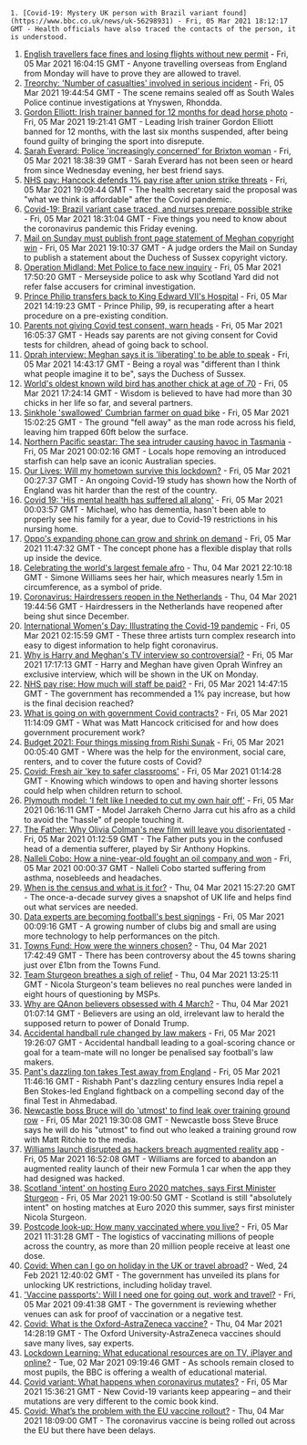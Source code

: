 
    1. [Covid-19: Mystery UK person with Brazil variant found](https://www.bbc.co.uk/news/uk-56298931) - Fri, 05 Mar 2021 18:12:17 GMT - Health officials have also traced the contacts of the person, it is understood.
1. [English travellers face fines and losing flights without new permit](https://www.bbc.co.uk/news/business-56295486) - Fri, 05 Mar 2021 16:04:15 GMT - Anyone travelling overseas from England from Monday will have to prove they are allowed to travel.
1. [Treorchy: 'Number of casualties' involved in serious incident](https://www.bbc.co.uk/news/uk-wales-56293384) - Fri, 05 Mar 2021 19:44:54 GMT - The scene remains sealed off as South Wales Police continue investigations at Ynyswen, Rhondda.
1. [Gordon Elliott: Irish trainer banned for 12 months for dead horse photo](https://www.bbc.co.uk/sport/horse-racing/56290362) - Fri, 05 Mar 2021 19:21:41 GMT - Leading Irish trainer Gordon Elliott banned for 12 months, with the last six months suspended, after being found guilty of bringing the sport into disrepute.
1. [Sarah Everard: Police 'increasingly concerned' for Brixton woman](https://www.bbc.co.uk/news/uk-england-london-56281473) - Fri, 05 Mar 2021 18:38:39 GMT - Sarah Everard has not been seen or heard from since Wednesday evening, her best friend says.
1. [NHS pay: Hancock defends 1% pay rise after union strike threats](https://www.bbc.co.uk/news/uk-politics-56299663) - Fri, 05 Mar 2021 19:09:44 GMT - The health secretary said the proposal was "what we think is affordable" after the Covid pandemic.
1. [Covid-19: Brazil variant case traced, and nurses prepare possible strike](https://www.bbc.co.uk/news/uk-56292436) - Fri, 05 Mar 2021 18:31:04 GMT - Five things you need to know about the coronavirus pandemic this Friday evening.
1. [Mail on Sunday must publish front page statement of Meghan copyright win](https://www.bbc.co.uk/news/uk-56296835) - Fri, 05 Mar 2021 19:10:37 GMT - A judge orders the Mail on Sunday to publish a statement about the Duchess of Sussex copyright victory.
1. [Operation Midland: Met Police to face new inquiry](https://www.bbc.co.uk/news/uk-56294550) - Fri, 05 Mar 2021 17:50:20 GMT - Merseyside police to ask why Scotland Yard did not refer false accusers for criminal investigation.
1. [Prince Philip transfers back to King Edward VII's Hospital](https://www.bbc.co.uk/news/uk-56293518) - Fri, 05 Mar 2021 14:19:23 GMT - Prince Philip, 99, is recuperating after a heart procedure on a pre-existing condition.
1. [Parents not giving Covid test consent, warn heads](https://www.bbc.co.uk/news/education-56297590) - Fri, 05 Mar 2021 16:05:37 GMT - Heads say parents are not giving consent for Covid tests for children, ahead of going back to school.
1. [Oprah interview: Meghan says it is 'liberating' to be able to speak](https://www.bbc.co.uk/news/uk-56293793) - Fri, 05 Mar 2021 14:43:17 GMT - Being a royal was "different than I think what people imagine it to be", says the Duchess of Sussex.
1. [World's oldest known wild bird has another chick at age of 70](https://www.bbc.co.uk/news/world-us-canada-56281983) - Fri, 05 Mar 2021 17:24:14 GMT - Wisdom is believed to have had more than 30 chicks in her life so far, and several partners.
1. [Sinkhole 'swallowed' Cumbrian farmer on quad bike](https://www.bbc.co.uk/news/uk-england-cumbria-56290236) - Fri, 05 Mar 2021 15:02:25 GMT - The ground "fell away" as the man rode across his field, leaving him trapped 60ft below the surface.
1. [Northern Pacific seastar: The sea intruder causing havoc in Tasmania](https://www.bbc.co.uk/news/world-australia-56276521) - Fri, 05 Mar 2021 00:02:16 GMT - Locals hope removing an introduced starfish can help save an iconic Australian species.
1. [Our Lives: Will my hometown survive this lockdown?](https://www.bbc.co.uk/news/uk-56132394) - Fri, 05 Mar 2021 00:27:37 GMT - An ongoing Covid-19 study has shown how the North of England was hit harder than the rest of the country.
1. [Covid 19: 'His mental health has suffered all along'](https://www.bbc.co.uk/news/uk-56255825) - Fri, 05 Mar 2021 00:03:57 GMT - Michael, who has dementia, hasn't been able to properly see his family for a year, due to Covid-19 restrictions in his nursing home.
1. [Oppo's expanding phone can grow and shrink on demand](https://www.bbc.co.uk/news/technology-56294489) - Fri, 05 Mar 2021 11:47:32 GMT - The concept phone has a flexible display that rolls up inside the device.
1. [Celebrating the world's largest female afro](https://www.bbc.co.uk/news/world-us-canada-56246510) - Thu, 04 Mar 2021 22:10:18 GMT - Simone Williams sees her hair, which measures nearly 1.5m in circumference, as a symbol of pride.
1. [Coronavirus: Hairdressers reopen in the Netherlands](https://www.bbc.co.uk/news/world-europe-56287658) - Thu, 04 Mar 2021 19:44:56 GMT - Hairdressers in the Netherlands have reopened after being shut since December.
1. [International Women's Day: Illustrating the Covid-19 pandemic](https://www.bbc.co.uk/news/in-pictures-56152069) - Fri, 05 Mar 2021 02:15:59 GMT - These three artists turn complex research into easy to digest information to help fight coronavirus.
1. [Why is Harry and Meghan's TV interview so controversial?](https://www.bbc.co.uk/news/explainers-56281444) - Fri, 05 Mar 2021 17:17:13 GMT - Harry and Meghan have given Oprah Winfrey an exclusive interview, which will be shown in the UK on Monday.
1. [NHS pay rise: How much will staff be paid?](https://www.bbc.co.uk/news/56294009) - Fri, 05 Mar 2021 14:47:15 GMT - The government has recommended a 1% pay increase, but how is the final decision reached?
1. [What is going on with government Covid contracts?](https://www.bbc.co.uk/news/56174954) - Fri, 05 Mar 2021 11:14:09 GMT - What was Matt Hancock criticised for and how does government procurement work?
1. [Budget 2021: Four things missing from Rishi Sunak](https://www.bbc.co.uk/news/business-56269367) - Fri, 05 Mar 2021 00:05:40 GMT - Where was the help for the environment, social care, renters, and to cover the future costs of Covid?
1. [Covid: Fresh air 'key to safer classrooms'](https://www.bbc.co.uk/news/health-56268188) - Fri, 05 Mar 2021 01:14:28 GMT - Knowing which windows to open and having shorter lessons could help when children return to school.
1. [Plymouth model: 'I felt like I needed to cut my own hair off'](https://www.bbc.co.uk/news/uk-england-devon-56162282) - Fri, 05 Mar 2021 06:16:11 GMT - Model Jarrakeh Cherno Jarra cut his afro as a child to avoid the "hassle" of people touching it.
1. [The Father: Why Olivia Colman's new film will leave you disorientated](https://www.bbc.co.uk/news/entertainment-arts-56187707) - Fri, 05 Mar 2021 01:12:59 GMT - The Father puts you in the confused head of a dementia sufferer, played by Sir Anthony Hopkins.
1. [Nalleli Cobo: How a nine-year-old fought an oil company and won](https://www.bbc.co.uk/news/world-us-canada-56093636) - Fri, 05 Mar 2021 00:00:37 GMT - Nalleli Cobo started suffering from asthma, nosebleeds and headaches.
1. [When is the census and what is it for?](https://www.bbc.co.uk/news/explainers-55935409) - Thu, 04 Mar 2021 15:27:20 GMT - The once-a-decade survey gives a snapshot of UK life and helps find out what services are needed.
1. [Data experts are becoming football's best signings](https://www.bbc.co.uk/news/business-56164159) - Fri, 05 Mar 2021 00:09:16 GMT - A growing number of clubs big and small are using more technology to help performances on the pitch.
1. [Towns Fund: How were the winners chosen?](https://www.bbc.co.uk/news/56283199) - Thu, 04 Mar 2021 17:42:49 GMT - There has been controversy about the 45 towns sharing just over £1bn from the Towns Fund.
1. [Team Sturgeon breathes a sigh of relief](https://www.bbc.co.uk/news/uk-scotland-scotland-politics-56281854) - Thu, 04 Mar 2021 13:25:11 GMT - Nicola Sturgeon's team believes no real punches were landed in eight hours of questioning by MSPs.
1. [Why are QAnon believers obsessed with 4 March?](https://www.bbc.co.uk/news/blogs-trending-56260345) - Thu, 04 Mar 2021 01:07:14 GMT - Believers are using an old, irrelevant law to herald the supposed return to power of Donald Trump.
1. [Accidental handball rule changed by law makers](https://www.bbc.co.uk/sport/football/56291850) - Fri, 05 Mar 2021 19:26:07 GMT - Accidental handball leading to a goal-scoring chance or goal for a team-mate will no longer be penalised say football's law makers.
1. [Pant's dazzling ton takes Test away from England](https://www.bbc.co.uk/sport/cricket/56280853) - Fri, 05 Mar 2021 11:46:16 GMT - Rishabh Pant's dazzling century ensures India repel a Ben Stokes-led England fightback on a compelling second day of the final Test in Ahmedabad.
1. [Newcastle boss Bruce will do 'utmost' to find leak over training ground row](https://www.bbc.co.uk/sport/football/56293399) - Fri, 05 Mar 2021 19:30:08 GMT - Newcastle boss Steve Bruce says he will do his "utmost" to find out who leaked a training ground row with Matt Ritchie to the media.
1. [Williams launch disrupted as hackers breach augmented reality app](https://www.bbc.co.uk/sport/formula1/56291716) - Fri, 05 Mar 2021 16:52:08 GMT - Williams are forced to abandon an augmented reality launch of their new Formula 1 car when the app they had designed was hacked.
1. [Scotland 'intent' on hosting Euro 2020 matches, says First Minister Sturgeon](https://www.bbc.co.uk/sport/football/56295386) - Fri, 05 Mar 2021 19:00:50 GMT - Scotland is still "absolutely intent" on hosting matches at Euro 2020 this summer, says first minister Nicola Sturgeon.
1. [Postcode look-up: How many vaccinated where you live?](https://www.bbc.co.uk/news/health-55274833) - Fri, 05 Mar 2021 11:31:28 GMT - The logistics of vaccinating millions of people across the country, as more than 20 million people receive at least one dose.
1. [Covid: When can I go on holiday in the UK or travel abroad?](https://www.bbc.co.uk/news/explainers-52646738) - Wed, 24 Feb 2021 12:40:02 GMT - The government has unveiled its plans for unlocking UK restrictions, including holiday travel.
1. ['Vaccine passports': Will I need one for going out, work and travel?](https://www.bbc.co.uk/news/explainers-55718553) - Fri, 05 Mar 2021 09:41:38 GMT - The government is reviewing whether venues can ask for proof of vaccination or a negative test.
1. [Covid: What is the Oxford-AstraZeneca vaccine?](https://www.bbc.co.uk/news/health-55302595) - Thu, 04 Mar 2021 14:28:19 GMT - The Oxford University-AstraZeneca vaccines should save many lives, say experts.
1. [Lockdown Learning: What educational resources are on TV, iPlayer and online?](https://www.bbc.co.uk/news/education-55591821) - Tue, 02 Mar 2021 09:19:46 GMT - As schools remain closed to most pupils, the BBC is offering a wealth of educational material.
1. [Covid variant: What happens when coronavirus mutates?](https://www.bbc.co.uk/news/health-56286744) - Fri, 05 Mar 2021 15:36:21 GMT - New Covid-19 variants keep appearing – and their mutations are very different to the comic book kind.
1. [Covid: What’s the problem with the EU vaccine rollout?](https://www.bbc.co.uk/news/explainers-56286235) - Thu, 04 Mar 2021 18:09:00 GMT - The coronavirus vaccine is being rolled out across the EU but there have been delays.

